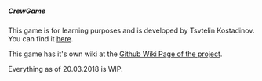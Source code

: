 ##### CrewGame

This game is for learning purposes and is developed by Tsvtelin Kostadinov. You can find it [here](https://github.com/TsvetelinKostadinv/CrewGame).

This game has it's own wiki at the [Github Wiki Page of the project](https://github.com/TsvetelinKostadinv/CrewGame/wiki).

Everything as of 20.03.2018 is WIP.